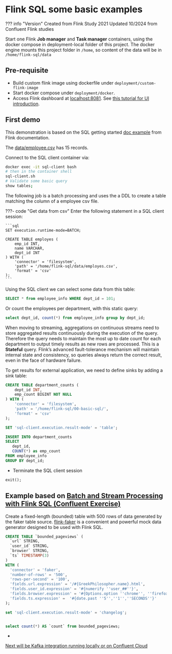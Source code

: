 # Flink SQL some basic examples

??? info "Version"
    Created from Flink Study 2021 
    Updated 10/2024 from Confluent Flink studies

Start one Flink **Job manager** and **Task manager** containers, using the docker compose in deployment-local folder of this project. The docker engine mounts this project folder in `/home`, so content of the data will be in `/home/flink-sql/data` 

## Pre-requisite

* Build custom flink image using dockerfile under `deployment/custom-flink-image`
* Start docker compose under `deployment/docker`.
* Access Flink dashboard at [localhost:8081](http://localhost:8081/). See [this tutorial for UI introduction](https://developer.confluent.io/courses/apache-flink/web-ui-exercise/).

## First demo 

This demonstration is based on the SQL getting started [doc example](https://nightlies.apache.org/flink/flink-docs-release-1.20/docs/dev/table/sql/gettingstarted/) from Flink documentation.

The [data/employee.csv](https://github.com/jbcodeforce/flink-studies/blob/master/flink-sql/00-basic-sql/data/employes.csv) has 15 records.

Connect to the SQL client container via:

```sh
docker exec -it sql-client bash
# then in the container shell
sql-client.sh
# Validate some basic query
show tables;
```

The following job is a batch processing and uses the a DDL to create a table matching the column of a employee csv file. 

???- code "Get data from csv"
    Enter the following statement in a SQL client session:

    ```sql
    SET execution.runtime-mode=BATCH;

    CREATE TABLE employes (
        emp_id INT,
        name VARCHAR,
        dept_id INT
    ) WITH ( 
        'connector' = 'filesystem',
        'path' = '/home/flink-sql/data/employes.csv',
        'format' = 'csv'
    );
    ```

Using the SQL client we can select some data from this table: 

```sql
SELECT * from employee_info WHERE dept_id = 101;
```

Or count the employees per department, with this static query:

```sql
select dept_id, count(*) from employee_info group by dept_id;
```

When moving to streaming, aggregations on continuous streams need to store aggregated results continuously during the execution of the query. Therefore the query needs to maintain the most up to date count for each department to output timely results as new rows are processed. This is a **Stateful** query.  Flink’s advanced fault-tolerance mechanism will maintain internal state and consistency, so queries always return the correct result, even in the face of hardware failure.

To get results for external application, we need to define sinks by adding a sink table:

```sql
CREATE TABLE department_counts (
    dept_id INT,
    emp_count BIGINT NOT NULL
) WITH ( 
    'connector' = 'filesystem',
    'path' = '/home/flink-sql/00-basic-sql/',
    'format' = 'csv'
);
```

```sql
SET 'sql-client.execution.result-mode' = 'table';
```

```sql
INSERT INTO department_counts
SELECT 
   dept_id,
   COUNT(*) as emp_count 
FROM employee_info
GROUP BY dept_id;
```

* Terminate the SQL client session

```sql
exit();
```


## Example based on [Batch and Stream Processing with Flink SQL (Confluent Exercise)](https://developer.confluent.io/courses/apache-flink/stream-processing-exercise/)

Create a fixed-length (bounded) table with 500 rows of data generated by the faker table source. [flink-faker](https://github.com/knaufk/flink-faker) is a convenient and powerful mock data generator designed to be used with Flink SQL.

```sql
CREATE TABLE `bounded_pageviews` (
  `url` STRING,
  `user_id` STRING,
  `browser` STRING,
  `ts` TIMESTAMP(3)
)
WITH (
  'connector' = 'faker',
  'number-of-rows' = '500',
  'rows-per-second' = '100',
  'fields.url.expression' = '/#{GreekPhilosopher.name}.html',
  'fields.user_id.expression' = '#{numerify ''user_##''}',
  'fields.browser.expression' = '#{Options.option ''chrome'', ''firefox'', ''safari'')}',
  'fields.ts.expression' =  '#{date.past ''5'',''1'',''SECONDS''}'
);
```

```sql
set 'sql-client.execution.result-mode' = 'changelog';


select count(*) AS `count` from bounded_pageviews;
```

* 

[Next will be Kafka integration running locally or on Confluent Cloud](../01-confluent-kafka-local-flink/README.md)